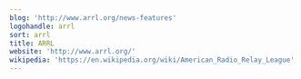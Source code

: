 ```yaml
---
blog: 'http://www.arrl.org/news-features'
logohandle: arrl
sort: arrl
title: ARRL
website: 'http://www.arrl.org/'
wikipedia: 'https://en.wikipedia.org/wiki/American_Radio_Relay_League'
---
```

